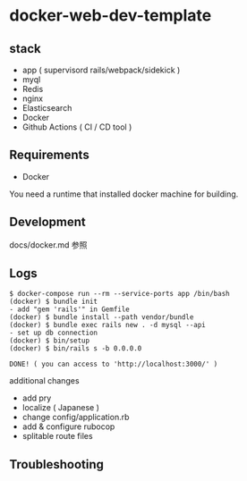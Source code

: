 # docker-web-dev-template


## stack

- app ( supervisord rails/webpack/sidekick )
- myql
- Redis
- nginx
- Elasticsearch
- Docker
- Github Actions ( CI / CD tool )


## Requirements

- Docker

You need a runtime that installed docker machine for building.


## Development

docs/docker.md 参照


## Logs

```
$ docker-compose run --rm --service-ports app /bin/bash
(docker) $ bundle init
- add "gem 'rails'" in Gemfile
(docker) $ bundle install --path vendor/bundle
(docker) $ bundle exec rails new . -d mysql --api
- set up db connection
(docker) $ bin/setup
(docker) $ bin/rails s -b 0.0.0.0

DONE! ( you can access to 'http://localhost:3000/' )
```

additional changes
- add pry
- localize ( Japanese )
- change config/application.rb
- add & configure rubocop
- splitable route files


## Troubleshooting


